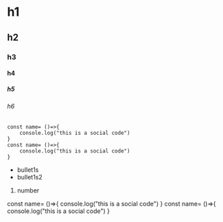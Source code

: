# h1
## h2
### h3
#### h4
##### h5
###### h6

```
const name= ()=>{
    console.log("this is a social code")
}
const name= ()=>{
    console.log("this is a social code")
}

```
- bullet1s
- bullet1s2

1. number

const name= ()=>{
    console.log("this is a social code")
}
const name= ()=>{
    console.log("this is a social code")
}